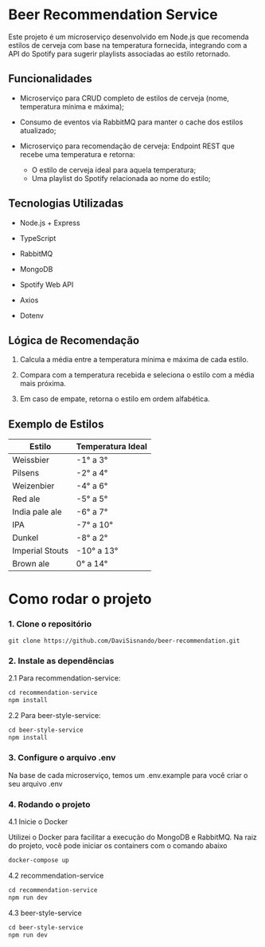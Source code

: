 # Beer Recommendation Service

Este projeto é um microserviço desenvolvido em Node.js que recomenda estilos de cerveja com base na temperatura fornecida, integrando com a API do Spotify para sugerir playlists associadas ao estilo retornado.

## Funcionalidades

- Microserviço para CRUD completo de estilos de cerveja (nome, temperatura mínima e máxima);

- Consumo de eventos via RabbitMQ para manter o cache dos estilos atualizado;

- Microserviço para recomendação de cerveja: Endpoint REST que recebe uma temperatura e retorna:
  - O estilo de cerveja ideal para aquela temperatura;
  - Uma playlist do Spotify relacionada ao nome do estilo;

## Tecnologias Utilizadas

- Node.js + Express

- TypeScript

- RabbitMQ

- MongoDB

- Spotify Web API

- Axios

- Dotenv

## Lógica de Recomendação

1. Calcula a média entre a temperatura mínima e máxima de cada estilo.

2. Compara com a temperatura recebida e seleciona o estilo com a média mais próxima.

3. Em caso de empate, retorna o estilo em ordem alfabética.

## Exemplo de Estilos

| Estilo          | Temperatura Ideal |
| --------------- | ----------------- |
| Weissbier       | -1° a 3°          |
| Pilsens         | -2° a 4°          |
| Weizenbier      | -4° a 6°          |
| Red ale         | -5° a 5°          |
| India pale ale  | -6° a 7°          |
| IPA             | -7° a 10°         |
| Dunkel          | -8° a 2°          |
| Imperial Stouts | -10° a 13°        |
| Brown ale       | 0° a 14°          |

# Como rodar o projeto

### 1. Clone o repositório

`git clone https://github.com/DaviSisnando/beer-recommendation.git`

### 2. Instale as dependências

2.1 Para recommendation-service:

```markdown
cd recommendation-service
npm install
```

2.2 Para beer-style-service:

```markdown
cd beer-style-service
npm install
```

### 3. Configure o arquivo .env

Na base de cada microserviço, temos um .env.example para você criar o seu arquivo .env

### 4. Rodando o projeto

4.1 Inicie o Docker

Utilizei o Docker para facilitar a execução do MongoDB e RabbitMQ. Na raiz do projeto, você pode iniciar os containers com o comando abaixo

```markdown
docker-compose up
```

4.2 recommendation-service

```markdown
cd recommendation-service
npm run dev
```

4.3 beer-style-service

```markdown
cd beer-style-service
npm run dev
```
